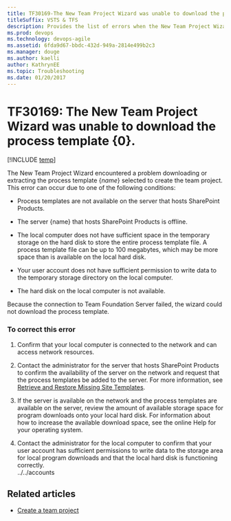 ```yaml
---
title: TF30169-The New Team Project Wizard was unable to download the process template {0}. 
titleSuffix: VSTS & TFS
description: Provides the list of errors when the New Team Project Wizard unable to download the process template.
ms.prod: devops
ms.technology: devops-agile
ms.assetid: 6fda9d67-bbdc-432d-949a-2814e499b2c3
ms.manager: douge
ms.author: kaelli
author: KathrynEE
ms.topic: Troubleshooting
ms.date: 01/20/2017
---
```

# TF30169: The New Team Project Wizard was unable to download the process template {0}.


[!INCLUDE [temp](../../../_shared/dev15-version-header.md)]

The New Team Project Wizard encountered a problem downloading or extracting the process template {*name*} selected to create the team project. This error can occur due to one of the following conditions:  
  
-   Process templates are not available on the server that hosts SharePoint Products.  
  
-   The server {name} that hosts SharePoint Products is offline.  
  
-   The local computer does not have sufficient space in the temporary storage on the hard disk to store the entire process template file. A process template file can be up to 100 megabytes, which may be more space than is available on the local hard disk.  
  
-   Your user account does not have sufficient permission to write data to the temporary storage directory on the local computer.  
  
-   The hard disk on the local computer is not available.  
  
 Because the connection to Team Foundation Server failed, the wizard could not download the process template.  
  
### To correct this error  
  
1.  Confirm that your local computer is connected to the network and can access network resources.  
  
2.  Contact the administrator for the server that hosts SharePoint Products to confirm the availability of the server on the network and request that the process templates be added to the server. For more information, see [Retrieve and Restore Missing Site Templates](https://msdn.microsoft.com/library/bb909677.aspx).  
  
3.  If the server is available on the network and the process templates are available on the server, review the amount of available storage space for program downloads onto your local hard disk. For information about how to increase the available download space, see the online Help for your operating system.  
  
4.  Contact the administrator for the local computer to confirm that your user account has sufficient permissions to write data to the storage area for local program downloads and that the local hard disk is functioning correctly.  
  ../../accounts
## Related articles 
- [Create a team project](../../../../organizations/accounts/create-team-project.md)